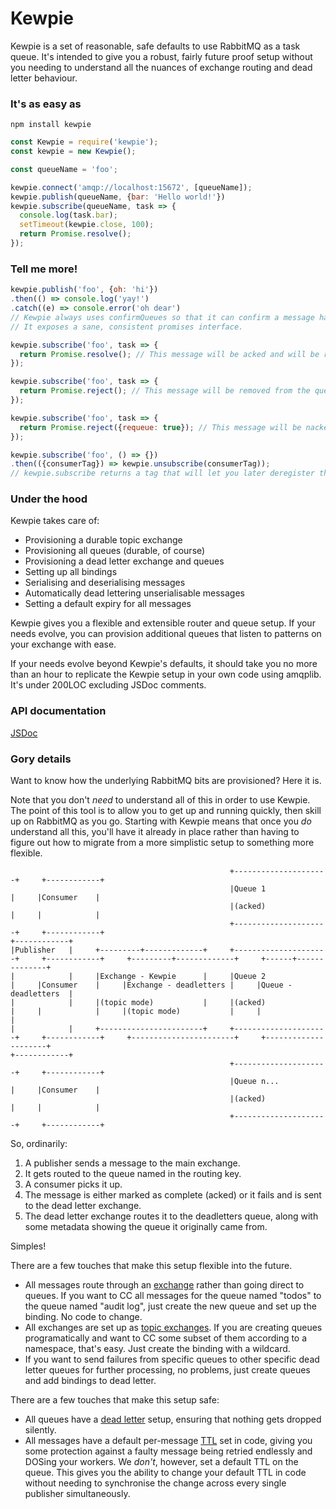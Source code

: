 # Kewpie
Kewpie is a set of reasonable, safe defaults to use RabbitMQ as a task queue. It's intended to give you a robust, fairly future proof setup without you needing to understand all the nuances of exchange routing and dead letter behaviour.

### It's as easy as
`npm install kewpie`

```javascript
const Kewpie = require('kewpie');
const kewpie = new Kewpie();

const queueName = 'foo';

kewpie.connect('amqp://localhost:15672', [queueName]);
kewpie.publish(queueName, {bar: 'Hello world!'})
kewpie.subscribe(queueName, task => {
  console.log(task.bar);
  setTimeout(kewpie.close, 100);
  return Promise.resolve();
});
```

### Tell me more!
```javascript
kewpie.publish('foo', {oh: 'hi'})
.then(() => console.log('yay!')
.catch((e) => console.error('oh dear')
// Kewpie always uses confirmQueues so that it can confirm a message has definitely been written to the server.
// It exposes a sane, consistent promises interface.

kewpie.subscribe('foo', task => {
  return Promise.resolve(); // This message will be acked and will be removed from the queue.
});

kewpie.subscribe('foo', task => {
  return Promise.reject(); // This message will be removed from the queue and placed on the dead letter queue. It won't be retried, but it will be there for you to inspect and figure out what went wrong later.
});

kewpie.subscribe('foo', task => {
  return Promise.reject({requeue: true}); // This message will be nacked and put back on the queue to be retried ASAP.
});

kewpie.subscribe('foo', () => {})
.then(({consumerTag}) => kewpie.unsubscribe(consumerTag));
// kewpie.subscribe returns a tag that will let you later deregister that consumer
```

### Under the hood
Kewpie takes care of:
* Provisioning a durable topic exchange
* Provisioning all queues (durable, of course)
* Provisioning a dead letter exchange and queues
* Setting up all bindings
* Serialising and deserialising messages
* Automatically dead lettering unserialisable messages
* Setting a default expiry for all messages


Kewpie gives you a flexible and extensible router and queue setup. If your needs evolve, you can provision additional queues that listen to patterns on your exchange with ease.


If your needs evolve beyond Kewpie's defaults, it should take you no more than an hour to replicate the Kewpie setup in your own code using amqplib. It's under 200LOC excluding JSDoc comments.

### API documentation
[JSDoc](https://prismatik.github.io/kewpie/api_jsdoc/)

### Gory details
Want to know how the underlying RabbitMQ bits are provisioned? Here it is.

Note that you don't _need_ to understand all of this in order to use Kewpie. The point of this tool is to allow you to get up and running quickly, then skill up on RabbitMQ as you go. Starting with Kewpie means that once you _do_ understand all this, you'll have it already in place rather than having to figure out how to migrate from a more simplistic setup to something more flexible.

```
                                                 +---------------------+     +------------+
                                                 |Queue 1              |     |Consumer    |
                                                 |(acked)              |     |            |
                                                 +---------------------+     +------------+
+------------+
|Publisher   |     +---------+-------------+     +---------------------+     +------------+     +---------+-------------+     +------+--------------+
|            |     |Exchange - Kewpie      |     |Queue 2              |     |Consumer    |     |Exchange - deadletters |     |Queue - deadletters  |
|            |     |(topic mode)           |     |(acked)              |     |            |     |(topic mode)           |     |                     |
|            |     +-----------------------+     +---------------------+     +------------+     +-----------------------+     +---------------------+
+------------+
                                                 +---------------------+     +------------+
                                                 |Queue n...           |     |Consumer    |
                                                 |(acked)              |     |            |
                                                 +---------------------+     +------------+
```

So, ordinarily:

1. A publisher sends a message to the main exchange.
1. It gets routed to the queue named in the routing key.
1. A consumer picks it up.
1. The message is either marked as complete (acked) or it fails and is sent to the dead letter exchange.
1. The dead letter exchange routes it to the deadletters queue, along with some metadata showing the queue it originally came from.

Simples!

There are a few touches that make this setup flexible into the future.

* All messages route through an [exchange](https://www.rabbitmq.com/tutorials/tutorial-three-javascript.html) rather than going direct to queues. If you want to CC all messages for the queue named "todos" to the queue named "audit log", just create the new queue and set up the binding. No code to change.
* All exchanges are set up as [topic exchanges](https://www.rabbitmq.com/tutorials/tutorial-five-javascript.html). If you are creating queues programatically and want to CC some subset of them according to a namespace, that's easy. Just create the binding with a wildcard.
* If you want to send failures from specific queues to other specific dead letter queues for further processing, no problems, just create queues and add bindings to dead letter.

There are a few touches that make this setup safe:

* All queues have a [dead letter](https://www.rabbitmq.com/dlx.html) setup, ensuring that nothing gets dropped silently.
* All messages have a default per-message [TTL](https://www.rabbitmq.com/ttl.html) set in code, giving you some protection against a faulty message being retried endlessly and DOSing your workers. We _don't_, however, set a default TTL on the queue. This gives you the ability to change your default TTL in code without needing to synchronise the change across every single publisher simultaneously.
